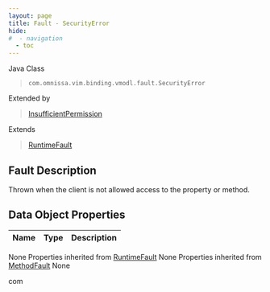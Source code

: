 ```yaml
---
layout: page
title: Fault - SecurityError
hide:
#  - navigation
  - toc
---
```








Java Class
> `com.omnissa.vim.binding.vmodl.fault.SecurityError`

Extended by
> [InsufficientPermission](vdi.fault.InsufficientPermission.md)

Extends
> [RuntimeFault](vmodl.RuntimeFault.md)


## Fault Description

Thrown when the client is not allowed access to the property or method.

## Data Object Properties

 Name | Type | Description
:---|:---:|:---
None
Properties inherited from [RuntimeFault](vmodl.RuntimeFault.md)
None
Properties inherited from [MethodFault](vmodl.MethodFault.md)
None


 com
